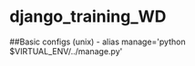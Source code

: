 # django_training_WD

##Basic configs (unix)
    - alias manage='python $VIRTUAL_ENV/../manage.py'

